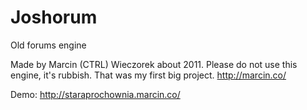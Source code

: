 # Joshorum
Old forums engine

Made by Marcin (CTRL) Wieczorek about 2011.
Please do not use this engine, it's rubbish.
That was my first big project.
http://marcin.co/

Demo:
http://staraprochownia.marcin.co/
